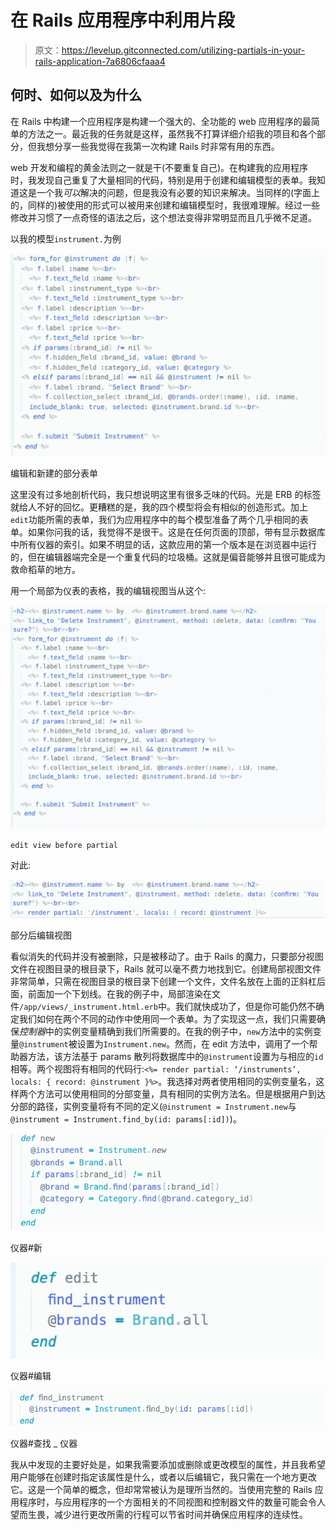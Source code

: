 # 在 Rails 应用程序中利用片段

> 原文：<https://levelup.gitconnected.com/utilizing-partials-in-your-rails-application-7a6806cfaaa4>

## 何时、如何以及为什么

在 Rails 中构建一个应用程序是构建一个强大的、全功能的 web 应用程序的最简单的方法之一。最近我的任务就是这样，虽然我不打算详细介绍我的项目和各个部分，但我想分享一些我觉得在我第一次构建 Rails 时非常有用的东西。

web 开发和编程的黄金法则之一就是干(不要重复自己)。在构建我的应用程序时，我发现自己重复了大量相同的代码，特别是用于创建和编辑模型的表单。我知道这是一个我*可以*解决的问题，但是我没有必要的知识来解决。当同样的(字面上的，同样的)被使用的形式可以被用来创建和编辑模型时，我很难理解。经过一些修改并习惯了一点奇怪的语法之后，这个想法变得非常明显而且几乎微不足道。

以我的模型`instrument.`为例

![](img/20f4cc325103a7610f2e4e08c2ea7aa5.png)

编辑和新建的部分表单

这里没有过多地剖析代码，我只想说明这里有很多乏味的代码。光是 ERB 的标签就给人不好的回忆。更糟糕的是，我的四个模型将会有相似的创造形式。加上`edit`功能所需的表单，我们为应用程序中的每个模型准备了两个几乎相同的表单。如果你问我的话，我觉得不是很干。这是在任何页面的顶部，带有显示数据库中所有仪器的索引。如果不明显的话，这款应用的第一个版本是在浏览器中运行的，但在编辑器端完全是一个重复代码的垃圾桶。这就是偏音能够并且很可能成为救命稻草的地方。

用一个局部为仪表的表格，我的编辑视图当从这个:

![](img/f64aaf4cd629cad5671b0b505513a413.png)

`edit view before partial`

对此:

![](img/f8cc2c6a9d29972e6429555b99291704.png)

部分后编辑视图

看似消失的代码并没有被删除，只是被移动了。由于 Rails 的魔力，只要部分视图文件在视图目录的根目录下，Rails 就可以毫不费力地找到它。创建局部视图文件非常简单，只需在视图目录的根目录下创建一个文件，文件名放在上面的正斜杠后面，前面加一个下划线。在我的例子中，局部渲染在文件`/app/views/_instrument.html.erb`中。我们就快成功了，但是你可能仍然不确定我们如何在两个不同的动作中使用同一个表单。为了实现这一点，我们只需要确保*控制器*中的实例变量精确到我们所需要的。在我的例子中，`new`方法中的实例变量`@instrument`被设置为`Instrument.new`。然而，在 edit 方法中，调用了一个帮助器方法，该方法基于 params 散列将数据库中的`@instrument`设置为与相应的`id`相等。两个视图将有相同的代码行:`<%= render partial: ‘/instruments’, locals: { record: @instrument }%>`。我选择对两者使用相同的实例变量名，这样两个方法可以使用相同的分部变量，具有相同的实例方法名。但是根据用户到达分部的路径，实例变量将有不同的定义(`@instrument = Instrument.new`与`@instrument = Instrument.find_by(id: params[:id])`)。

![](img/fc15f9ff9bc5aa430934097b48006c4f.png)

仪器#新

![](img/15adac50b104cae2d14ce5a5dcd161b5.png)

仪器#编辑

![](img/0398d182957506282b1fcaa683fb3743.png)

仪器#查找 _ 仪器

我从中发现的主要好处是，如果我需要添加或删除或更改模型的属性，并且我希望用户能够在创建时指定该属性是什么，或者以后编辑它，我只需在一个地方更改它。这是一个简单的概念，但却常常被认为是理所当然的。当使用完整的 Rails 应用程序时，与应用程序的一个方面相关的不同视图和控制器文件的数量可能会令人望而生畏，减少进行更改所需的行程可以节省时间并确保应用程序的连续性。